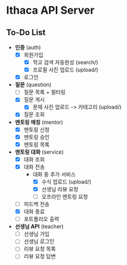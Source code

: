 # Ithaca API Server

## To-Do List

- **인증** (auth)
    - [x] 회원가입
        - [x] 학교 검색 자동완성 (search/)
        - [x] 프로필 사진 업로드 (upload/)
    - [x] 로그인
- **질문** (question)
    - [ ] 질문 목록 + 필터링
    - [x] 질문 게시
        - [x] 문제 사진 업로드 -> 카테고리 (upload/)
    - [x] 질문 조회
- **멘토링 매칭** (mentor)
    - [x] 멘토링 신청
    - [x] 멘토링 승인
    - [x] 멘토링 목록
- **멘토링 대화** (service)
    - [x] 대화 조회
    - [x] 대화 전송
        - 대화 중 추가 서비스
            - [x] 수식 업로드 (upload/)
            - [x] 선생님 리뷰 요청
            - [ ] 오프라인 멘토링 요청
    - [ ] 피드백 전송
    - [x] 대화 종료
    - [ ] 포트폴리오 출력
- **선생님 API** (teacher)
    - [ ] 선생님 가입
    - [ ] 선생님 로그인
    - [ ] 리뷰 요청 목록
    - [ ] 리뷰 요청 답변

